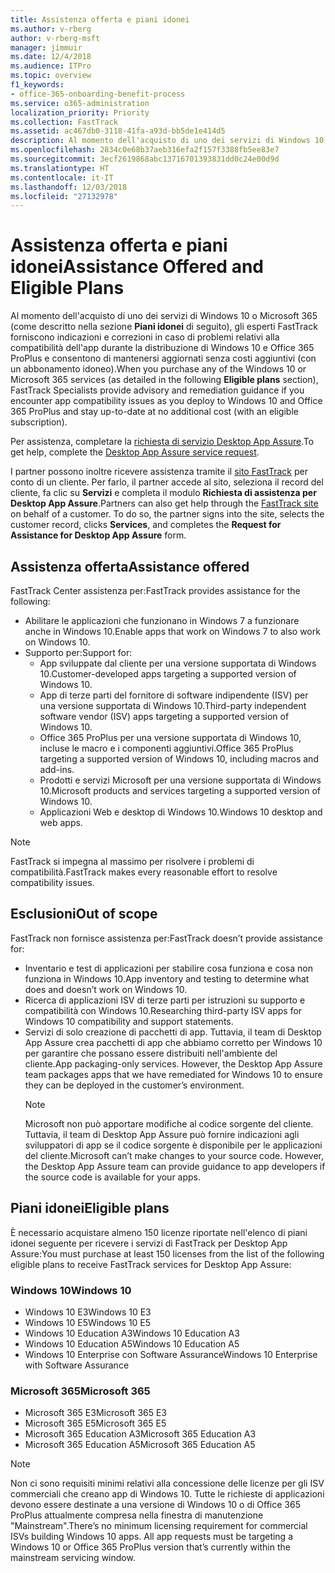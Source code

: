 ```yaml
---
title: Assistenza offerta e piani idonei
ms.author: v-rberg
author: v-rberg-msft
manager: jimmuir
ms.date: 12/4/2018
ms.audience: ITPro
ms.topic: overview
f1_keywords:
- office-365-onboarding-benefit-process
ms.service: o365-administration
localization_priority: Priority
ms.collection: FastTrack
ms.assetid: ac467db0-3118-41fa-a93d-bb5de1e414d5
description: Al momento dell'acquisto di uno dei servizi di Windows 10 o Microsoft 365, gli esperti FastTrack forniscono indicazioni e correzioni per la distribuzione di Windows 10 e Office 365 ProPlus e consentono di mantenersi aggiornati senza costi aggiuntivi (con un abbonamento idoneo).
ms.openlocfilehash: 2834c0e68b37aeb316efa2f157f3388fb5ee83e7
ms.sourcegitcommit: 3ecf2619868abc13716701393831dd0c24e00d9d
ms.translationtype: HT
ms.contentlocale: it-IT
ms.lasthandoff: 12/03/2018
ms.locfileid: "27132978"
---
```

# <a name="assistance-offered-and-eligible-plans"></a><span data-ttu-id="dfdcc-103">Assistenza offerta e piani idonei</span><span class="sxs-lookup"><span data-stu-id="dfdcc-103">Assistance Offered and Eligible Plans</span></span>   

<span data-ttu-id="dfdcc-104">Al momento dell'acquisto di uno dei servizi di Windows 10 o Microsoft 365 (come descritto nella sezione **Piani idonei** di seguito), gli esperti FastTrack forniscono indicazioni e correzioni in caso di problemi relativi alla compatibilità dell'app durante la distribuzione di Windows 10 e Office 365 ProPlus e consentono di mantenersi aggiornati senza costi aggiuntivi (con un abbonamento idoneo).</span><span class="sxs-lookup"><span data-stu-id="dfdcc-104">When you purchase any of the Windows 10 or Microsoft 365 services (as detailed in the following **Eligible plans** section), FastTrack Specialists provide advisory and remediation guidance if you encounter app compatibility issues as you deploy to Windows 10 and Office 365 ProPlus and stay up-to-date at no additional cost (with an eligible subscription).</span></span>

<span data-ttu-id="dfdcc-105">Per assistenza, completare la [richiesta di servizio Desktop App Assure](https://go.microsoft.com/fwlink/?linkid=2022721).</span><span class="sxs-lookup"><span data-stu-id="dfdcc-105">To get help, complete the [Desktop App Assure service request](https://go.microsoft.com/fwlink/?linkid=2022721).</span></span>

<span data-ttu-id="dfdcc-p101">I partner possono inoltre ricevere assistenza tramite il [sito FastTrack](https://go.microsoft.com/fwlink/?linkid=780698) per conto di un cliente. Per farlo, il partner accede al sito, seleziona il record del cliente, fa clic su **Servizi** e completa il modulo **Richiesta di assistenza per Desktop App Assure**.</span><span class="sxs-lookup"><span data-stu-id="dfdcc-p101">Partners can also get help through the [FastTrack site](https://go.microsoft.com/fwlink/?linkid=780698) on behalf of a customer. To do so, the partner signs into the site, selects the customer record, clicks **Services**, and completes the **Request for Assistance for Desktop App Assure** form.</span></span>

## <a name="assistance-offered"></a><span data-ttu-id="dfdcc-108">Assistenza offerta</span><span class="sxs-lookup"><span data-stu-id="dfdcc-108">Assistance offered</span></span>

<span data-ttu-id="dfdcc-109">FastTrack Center assistenza per:</span><span class="sxs-lookup"><span data-stu-id="dfdcc-109">FastTrack provides assistance for the following:</span></span>
- <span data-ttu-id="dfdcc-110">Abilitare le applicazioni che funzionano in Windows 7 a funzionare anche in Windows 10.</span><span class="sxs-lookup"><span data-stu-id="dfdcc-110">Enable apps that work on Windows 7 to also work on Windows 10.</span></span>
- <span data-ttu-id="dfdcc-111">Supporto per:</span><span class="sxs-lookup"><span data-stu-id="dfdcc-111">Support for:</span></span>
    - <span data-ttu-id="dfdcc-112">App sviluppate dal cliente per una versione supportata di Windows 10.</span><span class="sxs-lookup"><span data-stu-id="dfdcc-112">Customer-developed apps targeting a supported version of Windows 10.</span></span>
    - <span data-ttu-id="dfdcc-113">App di terze parti del fornitore di software indipendente (ISV) per una versione supportata di Windows 10.</span><span class="sxs-lookup"><span data-stu-id="dfdcc-113">Third-party independent software vendor (ISV) apps targeting a supported version of Windows 10.</span></span>
    - <span data-ttu-id="dfdcc-114">Office 365 ProPlus per una versione supportata di Windows 10, incluse le macro e i componenti aggiuntivi.</span><span class="sxs-lookup"><span data-stu-id="dfdcc-114">Office 365 ProPlus targeting a supported version of Windows 10, including macros and add-ins.</span></span>
    - <span data-ttu-id="dfdcc-115">Prodotti e servizi Microsoft per una versione supportata di Windows 10.</span><span class="sxs-lookup"><span data-stu-id="dfdcc-115">Microsoft products and services targeting a supported version of Windows 10.</span></span>
    - <span data-ttu-id="dfdcc-116">Applicazioni Web e desktop di Windows 10.</span><span class="sxs-lookup"><span data-stu-id="dfdcc-116">Windows 10 desktop and web apps.</span></span>
> [!NOTE]
> <span data-ttu-id="dfdcc-117">FastTrack si impegna al massimo per risolvere i problemi di compatibilità.</span><span class="sxs-lookup"><span data-stu-id="dfdcc-117">FastTrack makes every reasonable effort to resolve compatibility issues.</span></span> 

## <a name="out-of-scope"></a><span data-ttu-id="dfdcc-118">Esclusioni</span><span class="sxs-lookup"><span data-stu-id="dfdcc-118">Out of scope</span></span>

<span data-ttu-id="dfdcc-119">FastTrack non fornisce assistenza per:</span><span class="sxs-lookup"><span data-stu-id="dfdcc-119">FastTrack doesn’t provide assistance for:</span></span>
- <span data-ttu-id="dfdcc-120">Inventario e test di applicazioni per stabilire cosa funziona e cosa non funziona in Windows 10.</span><span class="sxs-lookup"><span data-stu-id="dfdcc-120">App inventory and testing to determine what does and doesn’t work on Windows 10.</span></span>
- <span data-ttu-id="dfdcc-121">Ricerca di applicazioni ISV di terze parti per istruzioni su supporto e compatibilità con Windows 10.</span><span class="sxs-lookup"><span data-stu-id="dfdcc-121">Researching third-party ISV apps for Windows 10 compatibility and support statements.</span></span>
- <span data-ttu-id="dfdcc-p102">Servizi di solo creazione di pacchetti di app. Tuttavia, il team di Desktop App Assure crea pacchetti di app che abbiamo corretto per Windows 10 per garantire che possano essere distribuiti nell'ambiente del cliente.</span><span class="sxs-lookup"><span data-stu-id="dfdcc-p102">App packaging-only services. However, the Desktop App Assure team packages apps that we have remediated for Windows 10 to ensure they can be deployed in the customer’s environment.</span></span>
    > [!NOTE]
    > <span data-ttu-id="dfdcc-p103">Microsoft non può apportare modifiche al codice sorgente del cliente. Tuttavia, il team di Desktop App Assure può fornire indicazioni agli sviluppatori di app se il codice sorgente è disponibile per le applicazioni del cliente.</span><span class="sxs-lookup"><span data-stu-id="dfdcc-p103">Microsoft can’t make changes to your source code. However, the Desktop App Assure team can provide guidance to app developers if the source code is available for your apps.</span></span>

 
## <a name="eligible-plans"></a><span data-ttu-id="dfdcc-126">Piani idonei</span><span class="sxs-lookup"><span data-stu-id="dfdcc-126">Eligible plans</span></span>

<span data-ttu-id="dfdcc-127">È necessario acquistare almeno 150 licenze riportate nell'elenco di piani idonei seguente per ricevere i servizi di FastTrack per Desktop App Assure:</span><span class="sxs-lookup"><span data-stu-id="dfdcc-127">You must purchase at least 150 licenses from the list of the following eligible plans to receive FastTrack services for Desktop App Assure:</span></span>

### <a name="windows-10"></a><span data-ttu-id="dfdcc-128">Windows 10</span><span class="sxs-lookup"><span data-stu-id="dfdcc-128">Windows 10</span></span>
- <span data-ttu-id="dfdcc-129">Windows 10 E3</span><span class="sxs-lookup"><span data-stu-id="dfdcc-129">Windows 10 E3</span></span>
- <span data-ttu-id="dfdcc-130">Windows 10 E5</span><span class="sxs-lookup"><span data-stu-id="dfdcc-130">Windows 10 E5</span></span>
- <span data-ttu-id="dfdcc-131">Windows 10 Education A3</span><span class="sxs-lookup"><span data-stu-id="dfdcc-131">Windows 10 Education A3</span></span>
- <span data-ttu-id="dfdcc-132">Windows 10 Education A5</span><span class="sxs-lookup"><span data-stu-id="dfdcc-132">Windows 10 Education A5</span></span> 
- <span data-ttu-id="dfdcc-133">Windows 10 Enterprise con Software Assurance</span><span class="sxs-lookup"><span data-stu-id="dfdcc-133">Windows 10 Enterprise with Software Assurance</span></span>

### <a name="microsoft-365"></a><span data-ttu-id="dfdcc-134">Microsoft 365</span><span class="sxs-lookup"><span data-stu-id="dfdcc-134">Microsoft 365</span></span>
- <span data-ttu-id="dfdcc-135">Microsoft 365 E3</span><span class="sxs-lookup"><span data-stu-id="dfdcc-135">Microsoft 365 E3</span></span>
- <span data-ttu-id="dfdcc-136">Microsoft 365 E5</span><span class="sxs-lookup"><span data-stu-id="dfdcc-136">Microsoft 365 E5</span></span>
- <span data-ttu-id="dfdcc-137">Microsoft 365 Education A3</span><span class="sxs-lookup"><span data-stu-id="dfdcc-137">Microsoft 365 Education A3</span></span>
- <span data-ttu-id="dfdcc-138">Microsoft 365 Education A5</span><span class="sxs-lookup"><span data-stu-id="dfdcc-138">Microsoft 365 Education A5</span></span>

> [!NOTE]
> <span data-ttu-id="dfdcc-p104">Non ci sono requisiti minimi relativi alla concessione delle licenze per gli ISV commerciali che creano app di Windows 10. Tutte le richieste di applicazioni devono essere destinate a una versione di Windows 10 o di Office 365 ProPlus attualmente compresa nella finestra di manutenzione "Mainstream".</span><span class="sxs-lookup"><span data-stu-id="dfdcc-p104">There’s no minimum licensing requirement for commercial ISVs building Windows 10 apps. All app requests must be targeting a Windows 10 or Office 365 ProPlus version that’s currently within the mainstream servicing window.</span></span> 
